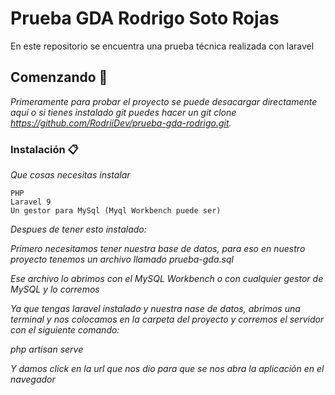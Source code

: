 # Prueba GDA Rodrigo Soto Rojas

En este repositorio se encuentra una prueba técnica realizada con laravel

## Comenzando 🚀

_Primeramente para probar el proyecto se puede desacargar directamente aquí o si tienes instalado git puedes hacer un git clone https://github.com/RodriiDev/prueba-gda-rodrigo.git._

### Instalación 📋

_Que cosas necesitas instalar_

```
PHP
Laravel 9
Un gestor para MySql (Myql Workbench puede ser)
```

_Despues de tener esto instalado:_

_Primero necesitamos tener nuestra base de datos, para eso en nuestro proyecto tenemos un archivo llamado prueba-gda.sql_

_Ese archivo lo abrimos con el MySQL Workbench o con cualquier gestor de MySQL y lo corremos_

_Ya que tengas laravel instalado y nuestra nase de datos, abrimos una terminal y nos colocamos en la carpeta del proyecto y corremos el servidor con el siguiente comando:_

_php artisan serve_

_Y damos click en la url que nos dio para que se nos abra la aplicación en el navegador_



